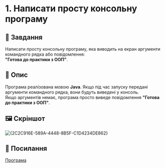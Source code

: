 # 1. Написати просту консольну програму
## 📌 Завдання 
 Написати просту консольну програму, яка виводить на екран аргументи командного рядка або повідомлення:  
**"Готова до практики з ООП"**.
## 📖 Опис
Програма реалізована мовою **Java**. Якщо під час запуску передані аргументи командного рядка, вони будуть виведені у консоль.  
Якщо аргументів немає, програма просто виведе повідомлення **"Готова до практики з ООП"**.
## 🖼️ Скріншот  
![{2C2C916E-589A-4448-8B5F-C1D4234DE862}](https://github.com/user-attachments/assets/0189cdb5-a342-487f-893f-07bae5642706)
## 🔗 Посилання
[Програма](https://github.com/ElinaBohomaz/OOP.Bohomaz/blob/main/OOP/src/task1/Main.java)
